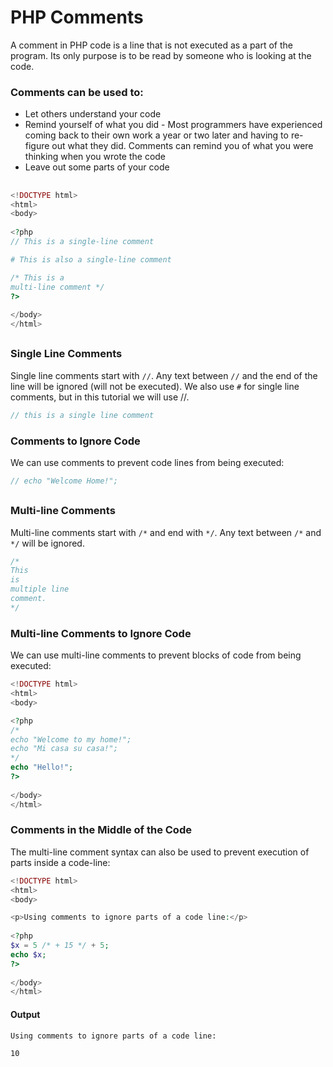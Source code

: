 # PHP Comments

A comment in PHP code is a line that is not executed as a part of the program. Its only purpose is to be read by someone who is looking at the code.

### Comments can be used to:

* Let others understand your code
* Remind yourself of what you did - Most programmers have experienced coming back to their own work a year or two later and having to re-figure out what they did. Comments can remind you of what you were thinking when you wrote the code
* Leave out some parts of your code

##
```PHP
<!DOCTYPE html>
<html>
<body>
 
<?php
// This is a single-line comment

# This is also a single-line comment

/* This is a
multi-line comment */
?>
 
</body>
</html>
```
##

### Single Line Comments
Single line comments start with `//`. Any text between `//` and the end of the line will be ignored (will not be executed). We also use `#` for single line comments, but in this tutorial we will use //.

```PHP
// this is a single line comment
```

### Comments to Ignore Code
We can use comments to prevent code lines from being executed:

```PHP
// echo "Welcome Home!";
```

##

### Multi-line Comments
Multi-line comments start with `/*` and end with `*/`. Any text between `/*` and `*/` will be ignored.

```PHP
/*
This 
is 
multiple line
comment.
*/
```

### Multi-line Comments to Ignore Code
We can use multi-line comments to prevent blocks of code from being executed:

```PHP
<!DOCTYPE html>
<html>
<body>

<?php
/*
echo "Welcome to my home!";
echo "Mi casa su casa!";
*/
echo "Hello!";
?>
 
</body>
</html>
```

### Comments in the Middle of the Code
The multi-line comment syntax can also be used to prevent execution of parts inside a code-line:

```PHP
<!DOCTYPE html>
<html>
<body>

<p>Using comments to ignore parts of a code line:</p>
 
<?php
$x = 5 /* + 15 */ + 5;
echo $x;
?>
 
</body>
</html>
```

#### Output
```
Using comments to ignore parts of a code line:

10
```